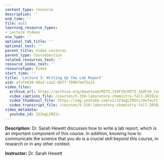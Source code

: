 ```yaml
---
content_type: resource
description: ''
end_time: ''
file: null
learning_resource_types:
- Lecture Videos
ocw_type: ''
optional_tab_title: ''
optional_text: ''
parent_title: Video Lectures
parent_type: CourseSection
related_resources_text: ''
resource_index_text: ''
resourcetype: Video
start_time: ''
title: 'Lecture 3: Writing Up the Lab Report'
uid: afafe639-49a2-ca22-0b7f-f096feef5a31
video_files:
  archive_url: https://archive.org/download/MIT5.310F19/MIT5_310F19_lec03_300k.mp4
  video_captions_file: /courses/5-310-laboratory-chemistry-fall-2019/e104169c645854538afc5b6581c060a0_J23egLCM2tc.vtt
  video_thumbnail_file: https://img.youtube.com/vi/J23egLCM2tc/default.jpg
  video_transcript_file: /courses/5-310-laboratory-chemistry-fall-2019/0b58952994fea7ed26be916aa0310b15_J23egLCM2tc.pdf
video_metadata:
  youtube_id: J23egLCM2tc
---
```


**Description:** Dr. Sarah Hewett discusses how to write a lab report, which is an important component of this course. In addition, knowing how to communicate the science that you do is a crucial skill beyond this course, in research or in any other context.

**Instructor:** Dr. Sarah Hewett



